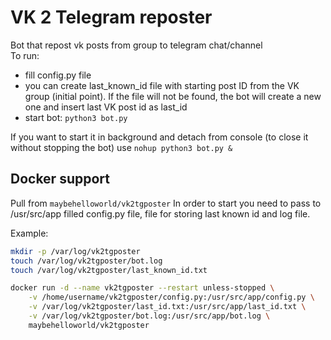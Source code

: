 # VK 2 Telegram reposter
Bot that repost vk posts from group to telegram chat/channel  
To run:
  * fill config.py file
  * you can create last_known_id file with starting post ID from the VK group (initial point).
    If the file will not be found, the bot will create a new one and insert last VK post id as last_id
  * start bot: `python3 bot.py`

If you want to start it in background and detach from console (to close it without stopping the bot) use `nohup python3 bot.py &`  

## Docker support
Pull from `maybehelloworld/vk2tgposter` 
In order to start you need to pass to /usr/src/app filled config.py file, file for storing last known id and log file.  
  
Example:
```bash
mkdir -p /var/log/vk2tgposter
touch /var/log/vk2tgposter/bot.log
touch /var/log/vk2tgposter/last_known_id.txt

docker run -d --name vk2tgposter --restart unless-stopped \
    -v /home/username/vk2tgposter/config.py:/usr/src/app/config.py \
    -v /var/log/vk2tgposter/last_id.txt:/usr/src/app/last_id.txt \
    -v /var/log/vk2tgposter/bot.log:/usr/src/app/bot.log \
    maybehelloworld/vk2tgposter
```

